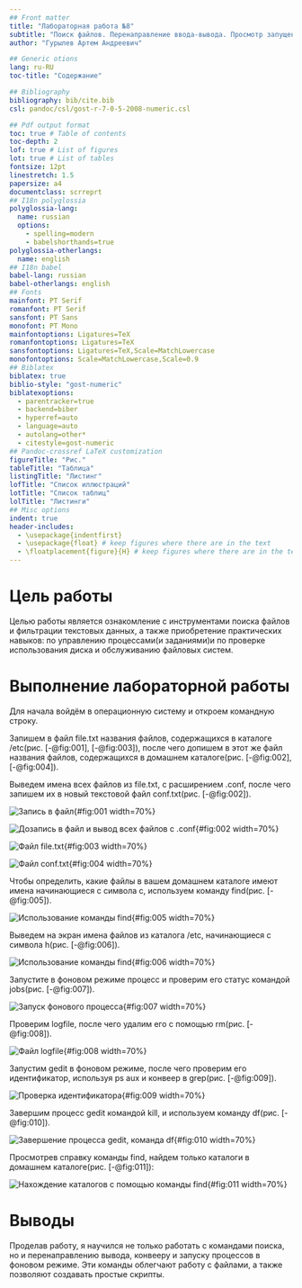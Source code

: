 ```yaml
---
## Front matter
title: "Лабораторная работа №8"
subtitle: "Поиск файлов. Перенаправление ввода-вывода. Просмотр запущенных процессов"
author: "Гурылев Артем Андреевич"

## Generic otions
lang: ru-RU
toc-title: "Содержание"

## Bibliography
bibliography: bib/cite.bib
csl: pandoc/csl/gost-r-7-0-5-2008-numeric.csl

## Pdf output format
toc: true # Table of contents
toc-depth: 2
lof: true # List of figures
lot: true # List of tables
fontsize: 12pt
linestretch: 1.5
papersize: a4
documentclass: scrreprt
## I18n polyglossia
polyglossia-lang:
  name: russian
  options:
	- spelling=modern
	- babelshorthands=true
polyglossia-otherlangs:
  name: english
## I18n babel
babel-lang: russian
babel-otherlangs: english
## Fonts
mainfont: PT Serif
romanfont: PT Serif
sansfont: PT Sans
monofont: PT Mono
mainfontoptions: Ligatures=TeX
romanfontoptions: Ligatures=TeX
sansfontoptions: Ligatures=TeX,Scale=MatchLowercase
monofontoptions: Scale=MatchLowercase,Scale=0.9
## Biblatex
biblatex: true
biblio-style: "gost-numeric"
biblatexoptions:
  - parentracker=true
  - backend=biber
  - hyperref=auto
  - language=auto
  - autolang=other*
  - citestyle=gost-numeric
## Pandoc-crossref LaTeX customization
figureTitle: "Рис."
tableTitle: "Таблица"
listingTitle: "Листинг"
lofTitle: "Список иллюстраций"
lotTitle: "Список таблиц"
lolTitle: "Листинги"
## Misc options
indent: true
header-includes:
  - \usepackage{indentfirst}
  - \usepackage{float} # keep figures where there are in the text
  - \floatplacement{figure}{H} # keep figures where there are in the text
---
```


# Цель работы

Целью работы является ознакомление с инструментами поиска файлов и фильтрации текстовых данных, а также приобретение практических навыков: по управлению процессами(и заданиями)и по проверке использования диска и обслуживанию файловых систем.

# Выполнение лабораторной работы

Для начала войдём в операционную систему и откроем командную строку.

Запишем в файл file.txt названия файлов, содержащихся в каталоге /etc(рис. [-@fig:001], [-@fig:003]), после чего допишем в этот же файл названия файлов, содержащихся в домашнем каталоге(рис. [-@fig:002], [-@fig:004]).

Выведем имена всех файлов из file.txt, с расширением .conf, после чего запишем их в новый текстовой файл conf.txt(рис. [-@fig:002]). 

![Запись в файл](image/1.png){#fig:001 width=70%}

![Дозапись в файл и вывод всех файлов с .conf](image/2.png){#fig:002 width=70%}

![Файл file.txt](image/4.png){#fig:003 width=70%}

![Файл conf.txt](image/3.png){#fig:004 width=70%}

Чтобы определить, какие файлы в вашем домашнем каталоге имеют имена начинающиеся с символа c, используем команду find(рис. [-@fig:005]).

![Использование команды find](image/5.png){#fig:005 width=70%}

Выведем на экран имена файлов из каталога /etc, начинающиеся с символа h(рис. [-@fig:006]).

![Использование команды find](image/6.png){#fig:006 width=70%}

Запустите в фоновом режиме процесс и проверим его статус командой jobs(рис. [-@fig:007]).

![Запуск фонового процесса](image/7.png){#fig:007 width=70%}

Проверим logfile, после чего удалим его с помощью rm(рис. [-@fig:008]).

![Файл logfile](image/8.png){#fig:008 width=70%}

Запустим gedit в фоновом режиме, после чего проверим его идентификатор, используя ps aux и конвеер в grep(рис. [-@fig:009]).

![Проверка идентификатора](image/9.png){#fig:009 width=70%}

Завершим процесс gedit командой kill, и используем команду df(рис. [-@fig:010]).

![Завершение процесса gedit, команда df](image/10.png){#fig:010 width=70%}

Просмотрев справку команды find, найдем только каталоги в домашнем каталоге(рис. [-@fig:011]):

![Нахождение каталогов с помощью команды find](image/11.png){#fig:011 width=70%}

# Выводы

Проделав работу, я научился не только работать с командами поиска, но и перенаправлению вывода, конвееру и запуску процессов в фоновом режиме. Эти команды облегчают работу с файлами, а также позволяют создавать простые скрипты.

